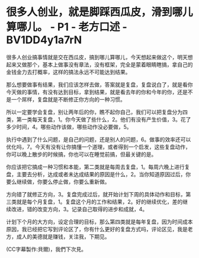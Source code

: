 # 很多人创业，就是脚踩西瓜皮，滑到哪儿算哪儿。 - P1 - 老方口述 - BV1DD4y1a7rN

很多人创业搞事情就是交在西瓜皮，搞到哪儿算哪儿，今天想起来做这个，明天想起来又做那个，基本上做事没有章法，没有框架，完全是蒙着眼睛瞎搞，拿自己的金钱金力去打概率，这样的搞法永远不可能达到结果。

那么想要做事有结果，我们应该怎样去做，答案就是复盘，复盘说白了，就是看你今天做的事情，有没有达到目标，拿到结果，就是看去年的你和今年的你，还是不是一个屌样，复盘就是不断修正你方向的一种习惯。

所以一定要学会复盘，别让两年后的你，瞧不起你自己，我们可以把复盘分为四类，第一类每天复盘，1。你今天做了些什么，2。他们有没有产生价值，3。花了多少时间，4。哪些动作该做，哪些动作没必要做，5。

执行中遇到了什么问题，是自己的问题，还是别人的问题，6。做事的效率还可以优化吗，7。今天有没有让你搞懂一个道理，或者得到一个启发，这些复盘动作，你可以晚上散步的时候搞，你也可以在睡觉前搞，但最关键的是。

你应该把它搞成一种习惯和本能，第二类就是每周去复盘，1。每周六晚上进行复盘，主要去分析，达成或者未达成结果的原因是什么，2。当你知道原因过后，你要么继续做，你要么停止做，你要么重新做。

方向错了就修正方向，3。复盘完成过后，就开始计划下周的具体动作和目标，第三类就是每个月复盘，1。复盘这个月的工作和结果，2。好的继续优化，差的继续改进，错的改变方向，3。记录自己取得的进步和成就，4。

计划下个月的大方向，设定合理的目标，那么第四类就是每年复盘，因为时间成本原因，我已经把它写到评论区了，你有什么更好的复盘方式吗，评论区见，我是老方，成人的美德就是赚钱，关注我，下期见。

(CC字幕製作:貝爾)，我們下次見。